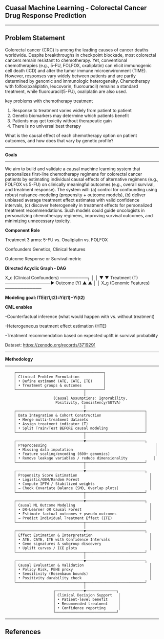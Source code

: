 ## **Cuasal Machine Learning - Colorectal Cancer Drug Response Prediction**

---
**Problem Statement**
---

Colorectal cancer (CRC) is among the leading causes of cancer deaths worldwide.
Despite breakthroughs in checkpoint blockade, most colorectal cancers remain resistant to chemotherapy. Yet, conventional chemotherapies (e.g., 5-FU, FOLFOX, oxaliplatin) can elicit immunogenic cell death (ICD) and alter the tumor immune microenvironment (TIME). However, responses vary widely between patients and are partly determined by genomic and immunologic heterogeneity. Chemotherapy with folfox(oxaliplatin, leucovorin, fluorouracil) remains a standard treatment, while fluorouracil(5-FU), oxaliplatin are also used.

key problems with chemotherapy treatment
1. Response to treatment varies widely from patient to patient
2. Genetic biomarkers may determine which patients benefit
3. Patients may get toxicity without therapeutic gain
4. There is no universal best therapy

What is the causal effect of each chemotherapy option on patient outcomes, and how does that vary by genetic profile?

___
**Goals**
___

We aim to build and validate a causal machine learning system that personalizes first-line chemotherapy regimens for colorectal cancer patients by estimating individual causal effects of alternative regimens (e.g., FOLFOX vs 5-FU) on clinically meaningful outcomes (e.g., overall survival, and treatment response). The system will: (a) control for confounding using robust nuisance-modeling (propensity + outcome models), (b) deliver unbiased average treatment effect estimates with valid confidence intervals, (c) discover heterogeneity in treatment effects for personalized treatment recommendations. Such models could guide oncologists in personalizing chemotherapy regimens, improving survival outcomes, and minimizing unnecessary toxicity.

**Component**	   **Role**

Treatment	   3 arms: 5-FU vs. Oxaliplatin vs. FOLFOX

Confounders	   Genetics, Clinical features

Outcome 	   Response or Survival metric



**Directed Acyclic Graph - DAG**

   X_c (Clinical Confounders) ─────────┐
                │                      │
                ▼                      ▼
        Treatment (T) ───────────────► Outcome (Y)
                ▲                      ▲
                │                      │
   X_g (Genomic Features) ────────────



**Modeling goal:   ITEi​(t1​,t2​)=Yi​(t1​)−Yi​(t2​)**




**CML enables**

-Counterfactual inference (what would happen with vs. without treatment)

-Heterogeneous treatment effect estimation (HTE)

-Treatment recommendation based on expected uplift in survival probability



Dataset:  https://zenodo.org/records/3719291


---
**Methodology**
___

        ┌────────────────────────────────────────┐
        │ Clinical Problem Formulation           │
        │ • Define estimand (ATE, CATE, ITE)     │
        │ • Treatment groups & outcomes          │
        └───────────────────────────────┬────────┘
                                        │
                          (Causal Assumptions: Ignorability,
                           Positivity, Consistency/SUTVA)
                                        │
        ┌───────────────────────────────▼───────────────────────────┐
        │ Data Integration & Cohort Construction                    │
        │ • Merge multi-treatment datasets                          │
        │ • Assign treatment indicator (T)                          │
        │ • Split Train/Test BEFORE causal modeling                 │
        └───────────────────────────────┬───────────────────────────┘
                                        │
        ┌───────────────────────────────▼───────────────────────────┐
        │ Preprocessing                                                  │
        │ • Missing data imputation                                      │
        │ • Feature scaling/encoding (600+ genomics)                     │
        │ • Remove leakage variables / reduce dimensionality            │
        └───────────────────────────────┬───────────────────────────┘
                                        │
        ┌───────────────────────────────▼───────────────────────────┐
        │ Propensity Score Estimation                                 │
        │ • Logistic/GBM/Random Forest                                │
        │ • Compute IPTW / Stabilized weights                         │
        │ → Check Covariate Balance (SMD, Overlap plots)              │
        └───────────────────────────────┬───────────────────────────┘
                                        │
        ┌───────────────────────────────▼───────────────────────────┐
        │ Causal ML Outcome Modeling                                  │
        │ • DR-Learner OR Causal Forest                               │
        │ • Estimate factual outcomes + pseudo-outcomes               │
        │ → Predict Individual Treatment Effect (ITE)                 │
        └───────────────────────────────┬───────────────────────────┘
                                        │
        ┌───────────────────────────────▼───────────────────────────┐
        │ Effect Estimation & Interpretation                          │
        │ • ATE, CATE, ITE with Confidence Intervals                  │
        │ • Gene signatures & subgroup discovery                      │
        │ • Uplift curves / ICE plots                                 │
        └───────────────────────────────┬───────────────────────────┘
                                        │
        ┌───────────────────────────────▼───────────────────────────┐
        │ Causal Evaluation & Validation                              │
        │ • Policy Risk, PEHE proxy                                   │
        │ • Sensitivity (Rosenbaum bounds)                            │
        │ • Positivity durability check                               │
        └───────────────────────────────┬───────────────────────────┘
                                        │
                          ┌─────────────▼──────────────┐
                          │ Clinical Decision Support   │
                          │ • Patient-level benefit     │
                          │ • Recommended treatment     │
                          │ • Confidence reporting      │
                          └────────────────────────────┘


---
References
---
